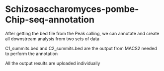 # Schizosaccharomyces-pombe-Chip-seq-annotation

After getting the bed file from the Peak calling, we can annotate and create all downstream analysis from two sets of data


C1_summits.bed and C2_summits.bed are the output from MACS2 needed to perform the annotation

All the output results are uploaded individually
